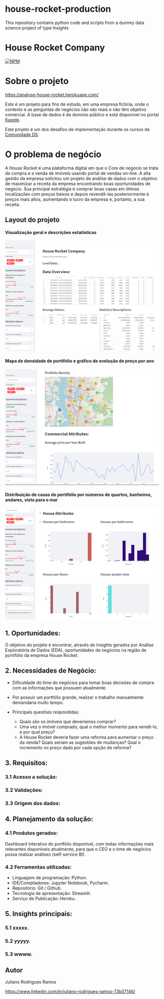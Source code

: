 # house-rocket-production
This repository contains python code and scripts from a dummy data science project of type Insights

# House Rocket Company
[![NPM](https://img.shields.io/npm/l/react)](https://github.com/devsuperior/sds1-wmazoni/blob/master/LICENSE) 

# Sobre o projeto

https://analyse-house-rocket.herokuapp.com/

Este é um projeto para fins de estudo, em uma empresa ficticia, onde o contexto e as perguntas de negócios não são reais e não têm objetivo comercial. A base de dados é de domínio público e está disponivel no portal <a href="https://www.kaggle.com/harlfoxem/housesalesprediction" rel="nofollow">Kaggle</a>.</p>
<p dir="auto">Este projeto é um dos desafios de implementação durante os cursos da <a href="https://www.comunidadedatascience.com/" rel="nofollow">Comunidade DS</a>.</p>

# O problema de negócio

A House Rocket é uma plataforma digital em que o Core de negócio se trata da compra e a venda de imóveis usando portal de vendas on-line. A alta gestão da empresa solicitou um projeto de análise de dados com o objetivo de maximizar a receita da empresa encontrando boas oportunidades de negócio. Sua principal estratégia é comprar boas casas em ótimas localizações com preços baixos e depois revendê-las posteriormente à preços mais altos, aumentando o lucro da empresa e, portanto, a sua receita.

## Layout do projeto
#### Visualização geral e descrições estatísticas
![Web 1](https://github.com/JulianoRRamos/house-rocket-production/blob/2e102dadee53f0a9c22c379804fdbf29975dfe70/images/Layout1.png)

#### Mapa de densidade de portifólio e gráfico de evolução de preço por ano
![Web 2](https://github.com/JulianoRRamos/house-rocket-production/blob/2e102dadee53f0a9c22c379804fdbf29975dfe70/images/Layout2.png)

#### Distribuição de casas do portifólio por números de quartos, banheiros, andares, vista para o mar
![Web 3](https://github.com/JulianoRRamos/house-rocket-production/blob/2e102dadee53f0a9c22c379804fdbf29975dfe70/images/Layout3.png)
## 1. Oportunidades:
O objetivo do projeto é encontrar, através de Insights gerados por Análise Exploratória de Dados (EDA), oportunidades de negócios na região de portifólio da empresa House Rocket.

## 2. Necessidades de Negócio:

- Dificuldade do time do negócios para tomar boas decisões de compra com as informações que possuem atualmente.
- Por possuir um portfólio grande, realizar o trabalho manualmente demandaria muito tempo.

- Principais questões respondidas:
  - Quais são os imóveis que deveríamos comprar?
  - Uma vez o imóvel comprado, qual o melhor momento para vendê-lo, e por qual preço?
  - A House Rocket deveria fazer uma reforma para aumentar o preço da venda? Quais seriam as sugestões de mudanças? Qual o incremento no preço dado por cada opção de reforma?

## 3. Requisitos:

### 3.1 Acesso a solução:
### 3.2 Validações:
### 3.3 Origem dos dados: 

## 4. Planejamento da solução:

### 4.1 Produtos gerados:
Dashboard interativo do portfólio disponível, com todas informações mais relevantes disponíveis atualmente, para que o CEO e o time de negócios possa realizar análises (self-service BI).

### 4.2 Ferramentas utilizadas:
- Linguagem de programação: Python.
- IDE/Compiladores: Jupyter Notebook, Pycharm.
- Repositório: Git / Github.
- Tecnologia de apresentação: Streamlit.
- Serviço de Publicação: Heroku.

## 5. Insights principais:

### 5.1 xxxxx.
### 5.2 yyyyy.
### 5.3 wwww.

## Autor

Juliano Rodrigues Ramos

https://www.linkedin.com/in/juliano-rodrigues-ramos-73b07146/

